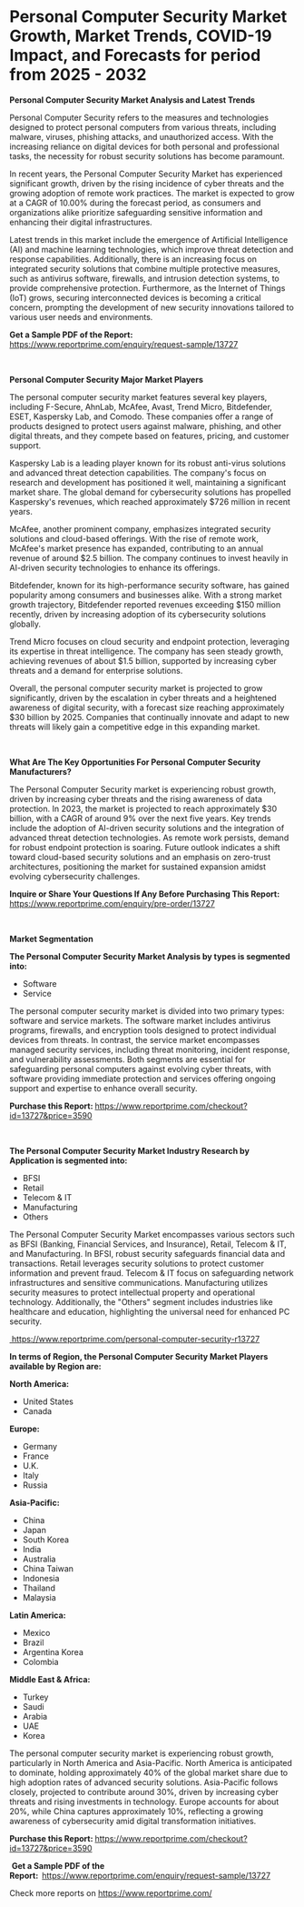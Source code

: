 <p><h1>Personal Computer Security Market Growth, Market Trends, COVID-19 Impact, and Forecasts for period from 2025 - 2032</h1></p><p><strong>Personal Computer Security Market Analysis and Latest Trends</strong></p>
<p><p>Personal Computer Security refers to the measures and technologies designed to protect personal computers from various threats, including malware, viruses, phishing attacks, and unauthorized access. With the increasing reliance on digital devices for both personal and professional tasks, the necessity for robust security solutions has become paramount.</p><p>In recent years, the Personal Computer Security Market has experienced significant growth, driven by the rising incidence of cyber threats and the growing adoption of remote work practices. The market is expected to grow at a CAGR of 10.00% during the forecast period, as consumers and organizations alike prioritize safeguarding sensitive information and enhancing their digital infrastructures.</p><p>Latest trends in this market include the emergence of Artificial Intelligence (AI) and machine learning technologies, which improve threat detection and response capabilities. Additionally, there is an increasing focus on integrated security solutions that combine multiple protective measures, such as antivirus software, firewalls, and intrusion detection systems, to provide comprehensive protection. Furthermore, as the Internet of Things (IoT) grows, securing interconnected devices is becoming a critical concern, prompting the development of new security innovations tailored to various user needs and environments.</p></p>
<p><strong>Get a Sample PDF of the Report:&nbsp;</strong> <a href="https://www.reportprime.com/enquiry/request-sample/13727?utm_campaign=3024&utm_medium=2&utm_source=Github&utm_content=ia&utm_term=20032025&utm_id=personal-computer-security">https://www.reportprime.com/enquiry/request-sample/13727</a></p>
<p>&nbsp;</p>
<p><strong>Personal Computer Security Major Market Players</strong></p>
<p><p>The personal computer security market features several key players, including F-Secure, AhnLab, McAfee, Avast, Trend Micro, Bitdefender, ESET, Kaspersky Lab, and Comodo. These companies offer a range of products designed to protect users against malware, phishing, and other digital threats, and they compete based on features, pricing, and customer support.</p><p>Kaspersky Lab is a leading player known for its robust anti-virus solutions and advanced threat detection capabilities. The company's focus on research and development has positioned it well, maintaining a significant market share. The global demand for cybersecurity solutions has propelled Kaspersky's revenues, which reached approximately $726 million in recent years.</p><p>McAfee, another prominent company, emphasizes integrated security solutions and cloud-based offerings. With the rise of remote work, McAfee's market presence has expanded, contributing to an annual revenue of around $2.5 billion. The company continues to invest heavily in AI-driven security technologies to enhance its offerings.</p><p>Bitdefender, known for its high-performance security software, has gained popularity among consumers and businesses alike. With a strong market growth trajectory, Bitdefender reported revenues exceeding $150 million recently, driven by increasing adoption of its cybersecurity solutions globally.</p><p>Trend Micro focuses on cloud security and endpoint protection, leveraging its expertise in threat intelligence. The company has seen steady growth, achieving revenues of about $1.5 billion, supported by increasing cyber threats and a demand for enterprise solutions.</p><p>Overall, the personal computer security market is projected to grow significantly, driven by the escalation in cyber threats and a heightened awareness of digital security, with a forecast size reaching approximately $30 billion by 2025. Companies that continually innovate and adapt to new threats will likely gain a competitive edge in this expanding market.</p></p>
<p>&nbsp;</p>
<p><strong>What Are The Key Opportunities For Personal Computer Security Manufacturers?</strong></p>
<p><p>The Personal Computer Security market is experiencing robust growth, driven by increasing cyber threats and the rising awareness of data protection. In 2023, the market is projected to reach approximately $30 billion, with a CAGR of around 9% over the next five years. Key trends include the adoption of AI-driven security solutions and the integration of advanced threat detection technologies. As remote work persists, demand for robust endpoint protection is soaring. Future outlook indicates a shift toward cloud-based security solutions and an emphasis on zero-trust architectures, positioning the market for sustained expansion amidst evolving cybersecurity challenges.</p></p>
<p><strong>Inquire or Share Your Questions If Any Before Purchasing This Report:</strong> <a href="https://www.reportprime.com/enquiry/pre-order/13727?utm_campaign=3024&utm_medium=2&utm_source=Github&utm_content=ia&utm_term=20032025&utm_id=personal-computer-security">https://www.reportprime.com/enquiry/pre-order/13727</a></p>
<p>&nbsp;</p>
<p><strong>Market Segmentation</strong></p>
<p><strong>The Personal Computer Security Market Analysis by types is segmented into:</strong></p>
<p><ul><li>Software</li><li>Service</li></ul></p>
<p><p>The personal computer security market is divided into two primary types: software and service markets. The software market includes antivirus programs, firewalls, and encryption tools designed to protect individual devices from threats. In contrast, the service market encompasses managed security services, including threat monitoring, incident response, and vulnerability assessments. Both segments are essential for safeguarding personal computers against evolving cyber threats, with software providing immediate protection and services offering ongoing support and expertise to enhance overall security.</p></p>
<p><strong>Purchase this Report:&nbsp;</strong><a href="https://www.reportprime.com/checkout?id=13727&price=3590&utm_campaign=3024&utm_medium=2&utm_source=Github&utm_content=ia&utm_term=20032025&utm_id=personal-computer-security">https://www.reportprime.com/checkout?id=13727&price=3590</a></p>
<p>&nbsp;</p>
<p><strong>The Personal Computer Security Market Industry Research by Application is segmented into:</strong></p>
<p><ul><li>BFSI</li><li>Retail</li><li>Telecom & IT</li><li>Manufacturing</li><li>Others</li></ul></p>
<p><p>The Personal Computer Security Market encompasses various sectors such as BFSI (Banking, Financial Services, and Insurance), Retail, Telecom & IT, and Manufacturing. In BFSI, robust security safeguards financial data and transactions. Retail leverages security solutions to protect customer information and prevent fraud. Telecom & IT focus on safeguarding network infrastructures and sensitive communications. Manufacturing utilizes security measures to protect intellectual property and operational technology. Additionally, the "Others" segment includes industries like healthcare and education, highlighting the universal need for enhanced PC security.</p></p>
<p><a href="https://www.reportprime.com/personal-computer-security-r13727?utm_campaign=3024&utm_medium=2&utm_source=Github&utm_content=ia&utm_term=20032025&utm_id=personal-computer-security">&nbsp;https://www.reportprime.com/personal-computer-security-r13727</a></p>
<p><strong>In terms of Region, the Personal Computer Security Market Players available by Region are:</strong></p>
<p>
    <p> <strong> North America: </strong>
        <ul>
            <li>United States</li>
            <li>Canada</li>
        </ul>
        </p> 
    <p> <strong> Europe: </strong>
        <ul>
            <li>Germany</li>
            <li>France</li>
            <li>U.K.</li>
            <li>Italy</li>
            <li>Russia</li>
        </ul>
        </p> 
    <p> <strong> Asia-Pacific: </strong>
        <ul>
            <li>China</li>
            <li>Japan</li>
            <li>South Korea</li>
            <li>India</li>
            <li>Australia</li>
            <li>China Taiwan</li>
            <li>Indonesia</li>
            <li>Thailand</li>
            <li>Malaysia</li>
        </ul>
        </p> 
    <p> <strong> Latin America: </strong>
        <ul>
            <li>Mexico</li>
            <li>Brazil</li>
            <li>Argentina Korea</li>
            <li>Colombia</li>
        </ul>
        </p> 
    <p> <strong> Middle East & Africa: </strong>
        <ul>
            <li>Turkey</li>
            <li>Saudi</li>
            <li>Arabia</li>
            <li>UAE</li>
            <li>Korea</li>
        </ul>
    </p>
    </p>
<p><p>The personal computer security market is experiencing robust growth, particularly in North America and Asia-Pacific. North America is anticipated to dominate, holding approximately 40% of the global market share due to high adoption rates of advanced security solutions. Asia-Pacific follows closely, projected to contribute around 30%, driven by increasing cyber threats and rising investments in technology. Europe accounts for about 20%, while China captures approximately 10%, reflecting a growing awareness of cybersecurity amid digital transformation initiatives.</p></p>
<p><strong>Purchase this Report: </strong><a href="https://www.reportprime.com/checkout?id=13727&price=3590&utm_campaign=3024&utm_medium=2&utm_source=Github&utm_content=ia&utm_term=20032025&utm_id=personal-computer-security">https://www.reportprime.com/checkout?id=13727&price=3590</a></p>
<p>&nbsp;<strong>Get a Sample PDF of the Report:&nbsp;&nbsp;</strong><a href="https://www.reportprime.com/enquiry/request-sample/13727?utm_campaign=3024&utm_medium=2&utm_source=Github&utm_content=ia&utm_term=20032025&utm_id=personal-computer-security">https://www.reportprime.com/enquiry/request-sample/13727</a></p>
<p><strong></strong></p>
<p>Check more reports on <a href="https://www.reportprime.com/?utm_campaign=3024&utm_medium=2&utm_source=Github&utm_content=ia&utm_term=20032025&utm_id=personal-computer-security">https://www.reportprime.com/</a></p>
